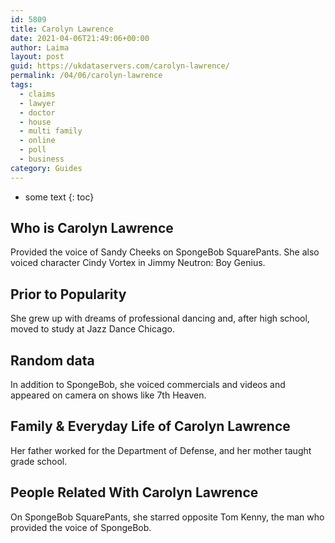 ```yaml
---
id: 5809
title: Carolyn Lawrence
date: 2021-04-06T21:49:06+00:00
author: Laima
layout: post
guid: https://ukdataservers.com/carolyn-lawrence/
permalink: /04/06/carolyn-lawrence
tags:
  - claims
  - lawyer
  - doctor
  - house
  - multi family
  - online
  - poll
  - business
category: Guides
---
```


* some text
{: toc}


## Who is Carolyn Lawrence
                  
                  
                  
Provided the voice of Sandy Cheeks on SpongeBob SquarePants. She also voiced character Cindy Vortex in Jimmy Neutron: Boy Genius.
                  
              
            
              
            
                
                
                
## Prior to Popularity
                  
                  
                  
She grew up with dreams of professional dancing and, after high school, moved to study at Jazz Dance Chicago.
                  
              
            
              
            
                
                
                
## Random data
                  
                  
                  
In addition to SpongeBob, she voiced commercials and videos and appeared on camera on shows like 7th Heaven.
                  
              
            
              
            
                
                
                
## Family & Everyday Life of Carolyn Lawrence
                  
                  
                  
Her father worked for the Department of Defense, and her mother taught grade school.
                  
              
            
              
            
                
                
                
## People Related With Carolyn Lawrence
                  
                  
                  
On SpongeBob SquarePants, she starred opposite Tom Kenny, the man who provided the voice of SpongeBob. 
                  
              
            
              
            
                
              
            
              
              
            
            
              
            
          
          
          